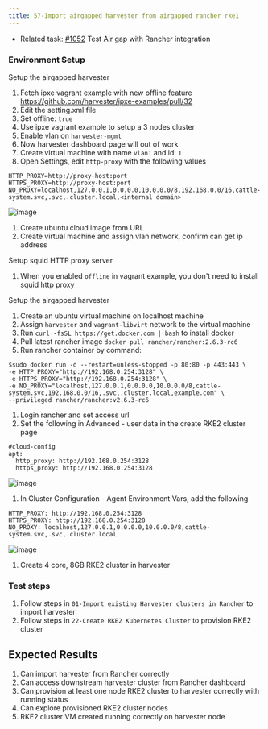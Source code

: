 ```yaml
---
title: 57-Import airgapped harvester from airgapped rancher rke1
---
```


* Related task: [#1052](https://github.com/harvester/harvester/issues/1052) Test Air gap with Rancher integration


### Environment Setup

Setup the airgapped harvester
1. Fetch ipxe vagrant example with new offline feature
https://github.com/harvester/ipxe-examples/pull/32 
1. Edit the setting.xml file
1. Set offline: `true`
1. Use ipxe vagrant example to setup a 3 nodes cluster
1. Enable vlan on `harvester-mgmt`
1. Now harvester dashboard page will out of work
1. Create virtual machine with name `vlan1` and id: `1`
1. Open Settings, edit `http-proxy` with the following values
```
HTTP_PROXY=http://proxy-host:port
HTTPS_PROXY=http://proxy-host:port
NO_PROXY=localhost,127.0.0.1,0.0.0.0,10.0.0.0/8,192.168.0.0/16,cattle-system.svc,.svc,.cluster.local,<internal domain>
```

![image](https://user-images.githubusercontent.com/29251855/141812497-6664b1ae-42f9-4602-8e36-bd70f0b410c5.png)

1. Create ubuntu cloud image from URL
1. Create virtual machine and assign vlan network, confirm can get ip address

Setup squid HTTP proxy server
1. When you enabled `offline` in vagrant example, you don't need to install squid http proxy


Setup the airgapped harvester
1. Create an ubuntu virtual machine on localhost machine 
1. Assign `harvester` and `vagrant-libvirt` network to the virtual machine
1. Run `curl -fsSL https://get.docker.com | bash` to install docker
1. Pull latest rancher image `docker pull rancher/rancher:2.6.3-rc6`
1. Run rancher container by command:
```
$sudo docker run -d --restart=unless-stopped -p 80:80 -p 443:443 \
-e HTTP_PROXY="http://192.168.0.254:3128" \
-e HTTPS_PROXY="http://192.168.0.254:3128" \
-e NO_PROXY="localhost,127.0.0.1,0.0.0.0,10.0.0.0/8,cattle-system.svc,192.168.0.0/16,.svc,.cluster.local,example.com" \
--privileged rancher/rancher:v2.6.3-rc6
```
1. Login rancher and set access url
1. Set the following in Advanced - user data in the create RKE2 cluster page
  ```
  #cloud-config
  apt:
    http_proxy: http://192.168.0.254:3128
    https_proxy: http://192.168.0.254:3128
  ```
  ![image](https://user-images.githubusercontent.com/29251855/146680197-d78ef411-7ef8-42ce-b2b8-0036c7dc85c9.png)
1. In Cluster Configuration - Agent Environment Vars, add the following
  ```
  HTTP_PROXY: http://192.168.0.254:3128
  HTTPS_PROXY: http://192.168.0.254:3128
  NO_PROXY: localhost,127.0.0.1,0.0.0.0,10.0.0.0/8,cattle-system.svc,.svc,.cluster.local
  ```

  ![image](https://user-images.githubusercontent.com/29251855/146680338-922b0c6c-ebac-49c7-b4d5-dc68c534689b.png)

1. Create 4 core, 8GB RKE2 cluster in harvester   

### Test steps

1. Follow steps in `01-Import existing Harvester clusters in Rancher` to import harvester
1. Follow steps in `22-Create RKE2 Kubernetes Cluster` to provision RKE2 cluster


## Expected Results
1. Can import harvester from Rancher correctly 
1. Can access downstream harvester cluster from Rancher dashboard 
1. Can provision at least one node RKE2 cluster to harvester correctly with running status
1. Can explore provisioned RKE2 cluster nodes 
1. RKE2 cluster VM created running correctly on harvester node